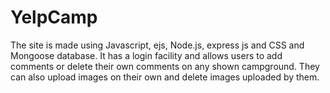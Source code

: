 # YelpCamp
The site is made using Javascript, ejs, Node.js, express js and CSS and Mongoose database. It has a login facility and allows users to add comments or delete their own comments on any shown campground. They can also upload images on their own and delete images uploaded by them.
